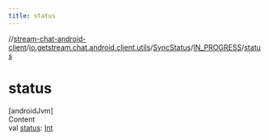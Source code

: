 ```yaml
---
title: status
---
```

//[stream-chat-android-client](../../../../index.md)/[io.getstream.chat.android.client.utils](../../index.md)/[SyncStatus](../index.md)/[IN_PROGRESS](index.md)/[status](status.md)



# status  
[androidJvm]  
Content  
val [status](status.md): [Int](https://kotlinlang.org/api/latest/jvm/stdlib/kotlin/-int/index.html)  



